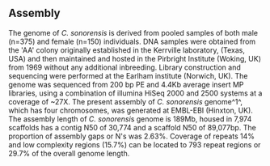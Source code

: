 Assembly
--------

The genome of *C. sonorensis* is derived from pooled samples of both
male (n=375) and female (n=150) individuals. DNA samples were obtained
from the 'AA' colony originally established in the Kerrville laboratory,
(Texas, USA) and then maintained and hosted in the Pirbright Institute
(Woking, UK) from 1969 without any additional inbreeding. Library
construction and sequencing were performed at the Earlham institute
(Norwich, UK). The genome was sequenced from 200 bp PE and 4.4Kb average
insert MP libraries, using a combination of illumina HiSeq 2000 and 2500
systems at a coverage of \~27X. The present assembly of *C.*
*sonorensis* genome^1^, which has four chromosomes, was generated at
EMBL-EBI (Hinxton, UK). The assembly length of *C.* *sonorensi*s genome
is 189Mb, housed in 7,974 scaffolds has a contig N50 of 30,774 and a
scaffold N50 of 89,077bp. The proportion of assembly gaps or N's was
2.63%. Coverage of repeats 14% and low complexity regions (15.7%) can be
located to 793 repeat regions or 29.7% of the overall genome length.
